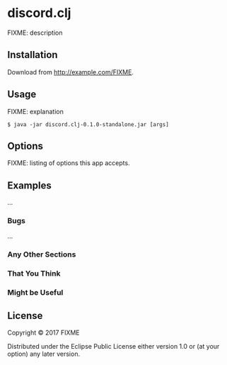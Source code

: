 # discord.clj

FIXME: description

## Installation

Download from http://example.com/FIXME.

## Usage

FIXME: explanation

    $ java -jar discord.clj-0.1.0-standalone.jar [args]

## Options

FIXME: listing of options this app accepts.

## Examples

...

### Bugs

...

### Any Other Sections
### That You Think
### Might be Useful

## License

Copyright © 2017 FIXME

Distributed under the Eclipse Public License either version 1.0 or (at
your option) any later version.
